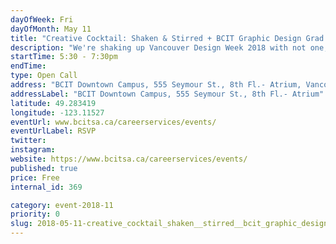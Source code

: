 ```yaml
---
dayOfWeek: Fri
dayOfMonth: May 11
title: "Creative Cocktail: Shaken & Stirred + BCIT Graphic Design Grad Show"
description: "We're shaking up Vancouver Design Week 2018 with not one, but two deliciously addictive creative events.<br> <br> Featuring a line-up of multi-disciplinary designers, each showcasing their career paths and presenting design beyond the drawing board. This event will also give you access to the BCIT Graphic Design Grad Show 2018.<br> <br> We welcome you to celebrate with the graduates and view their work."
startTime: 5:30 - 7:30pm 
endTime: 
type: Open Call
address: "BCIT Downtown Campus, 555 Seymour St., 8th Fl.- Atrium, Vancouver, BC, Canada"
addressLabel: "BCIT Downtown Campus, 555 Seymour St., 8th Fl.- Atrium"
latitude: 49.283419
longitude: -123.11527
eventUrl: www.bcitsa.ca/careerservices/events/
eventUrlLabel: RSVP
twitter: 
instagram: 
website: https://www.bcitsa.ca/careerservices/events/
published: true
price: Free
internal_id: 369

category: event-2018-11
priority: 0
slug: 2018-05-11-creative_cocktail_shaken__stirred__bcit_graphic_design_grad_show
---
```

